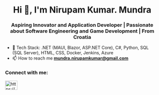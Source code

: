 <h1 align="center">Hi 👋, I'm Nirupam Kumar. Mundra</h1>
<h3 align="center">Aspiring Innovator and Application Developer | Passionate about Software Engineering and Game Development | From Croatia</h3>

- 👀 Tech Stack: .NET (MAUI, Blazor, ASP.NET Core), C#, Python, SQL (SQL Server), HTML, CSS, Docker, Jenkins, Azure
- 📫 How to reach me **mundra.nirupamkumar@gmail.com**

<h3 align="left">Connect with me:</h3>
<p align="left">
<a href="https://linkedin.com/in/https://www.linkedin.com/in/nirupam-kumar-mundra-537b39233/" target="blank"><img align="center" src="https://raw.githubusercontent.com/rahuldkjain/github-profile-readme-generator/master/src/images/icons/Social/linked-in-alt.svg" alt="https://www.linkedin.com/in/nirupam-kumar-mundra-537b39233/" height="30" width="40" /></a>
</p>



<!---
nirupamkumar/nirupamkumar is a ✨ special ✨ repository because its `README.md` (this file) appears on your GitHub profile.
You can click the Preview link to take a look at your changes.
--->
